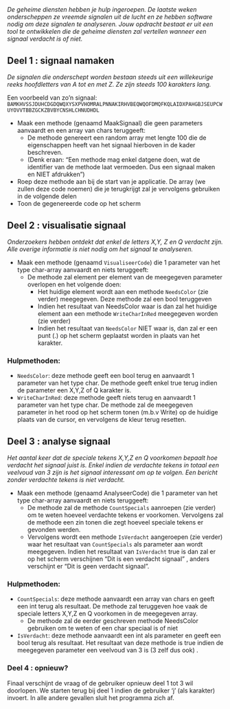 ##

*De geheime diensten hebben je hulp ingeroepen. De laatste weken onderscheppen ze vreemde signalen uit de lucht en ze hebben software nodig om deze signalen te analyseren. Jouw opdracht bestaat er uit een tool te ontwikkelen die de geheime diensten zal vertellen wanneer een signaal verdacht is of niet.*


## Deel 1 : signaal namaken 

*De signalen die onderschept worden bestaan steeds uit een willekeurige reeks hoofdletters van A tot en met Z. Ze zijn steeds 100 karakters lang.*

Een voorbeeld van zo’n signaal:
``BAMKHVSSJDUHCDGDQWQXYSXPVHOMRALPNNAKIRHVBEQWQOFDMQFKQLAIDXPAHGBJSEUPCWUYOVVTBBZGCKZBVBYCNSHLCHNUDHDL``

* Maak een methode (genaamd MaakSignaal) die geen parameters aanvaardt en een array van chars teruggeeft:
  * De methode genereert een random array met lengte 100 die de eigenschappen heeft van het signaal hierboven in de kader beschreven. 
  * (Denk eraan: “Een methode mag enkel datgene doen, wat de identifier van de methode laat vermoeden. Dus een signaal maken en NIET afdrukken”)
* Roep deze methode aan bij de start van je applicatie. De array (we zullen deze code noemen) die je terugkrijgt zal je vervolgens gebruiken in de volgende delen
* Toon de gegenereerde code op het scherm

## Deel 2 : visualisatie signaal
*Onderzoekers hebben ontdekt dat enkel de letters X,Y, Z en Q verdacht zijn. Alle overige informatie is niet nodig om het signaal te analyseren.*

* Maak een methode (genaamd ``VisualiseerCode``) die 1 parameter van het type char-array aanvaardt en niets teruggeeft:  
  * De methode zal element per element van de meegegeven parameter overlopen en het volgende doen:
    * Het huidige element wordt aan een methode ``NeedsColor`` (zie verder) meegegeven. Deze methode zal een bool teruggeven
    * Indien het resultaat van NeedsColor waar is dan zal het huidige element aan een methode ``WriteCharInRed`` meegegeven worden (zie verder)
    * Indien het resultaat van ``NeedsColor`` NIET waar is, dan zal er een punt (.) op het scherm geplaatst worden in plaats van het karakter.

 

### Hulpmethoden:
* ``NeedsColor``: deze methode geeft een bool terug en aanvaardt 1 parameter van het type char. De methode geeft enkel true terug indien de parameter een X,Y,Z of Q karakter is.
* ``WriteCharInRed``: deze methode geeft niets terug en aanvaardt 1 parameter van het type char. De methode zal de meegegeven parameter in het rood op het scherm tonen (m.b.v Write) op de huidige plaats van de cursor, en vervolgens de kleur terug resetten.

## Deel 3 : analyse signaal 
*Het aantal keer dat de speciale tekens X,Y,Z en Q voorkomen bepaalt hoe verdacht het signaal juist is. Enkel indien de verdachte tekens in totaal een veelvoud van 3 zijn is het signaal interessant om op te volgen. Een bericht zonder verdachte tekens is niet verdacht.*

* Maak een methode (genaamd AnalyseerCode) die 1 parameter van het type char-array aanvaardt en niets teruggeeft:  
  * De methode zal de methode ``CountSpecials`` aanroepen (zie verder) om te weten hoeveel verdachte tekens er voorkomen. Vervolgens zal de methode een zin tonen die zegt hoeveel speciale tekens er gevonden werden.
  * Vervolgens wordt een methode ``IsVerdacht`` aangeroepen (zie verder) waar het resultaat van ``CountSpecials`` als parameter aan wordt meegegeven. Indien het resultaat van ``IsVerdacht`` true is dan zal er op het scherm verschijnen “Dit is een verdacht signaal” , anders verschijnt er “Dit is geen verdacht signaal”.
 

### Hulpmethoden:

* ``CountSpecials``: deze methode aanvaardt een array van chars en geeft een int terug als resultaat. De methode zal teruggeven hoe vaak de speciale letters X,Y,Z en Q voorkomen in de meegegeven array.
  * De methode zal de eerder geschreven methode NeedsColor gebruiken om te weten of een char speciaal is of niet
* ``IsVerdacht``: deze methode aanvaardt een int als parameter en geeft een bool terug als resultaat. Het resultaat van deze methode is true indien de meegegeven parameter een veelvoud van 3 is (3 zelf dus ook) .

### Deel 4 : opnieuw?
Finaal verschijnt de vraag of de gebruiker opnieuw deel 1 tot 3 wil doorlopen.  We starten terug bij deel 1 indien de gebruiker ‘j’ (als karakter) invoert. In alle andere gevallen sluit het programma zich af.
